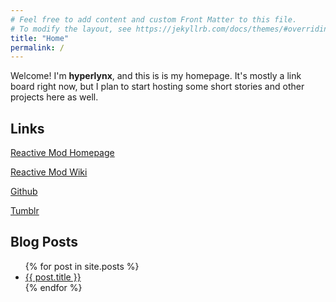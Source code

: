 ```yaml
---
# Feel free to add content and custom Front Matter to this file.
# To modify the layout, see https://jekyllrb.com/docs/themes/#overriding-theme-defaults
title: "Home"
permalink: /
---
```


Welcome! I'm **hyperlynx**, and this is is my homepage. It's mostly a link board right now, but I plan to start hosting some short stories and other projects here as well.

## Links

[Reactive Mod Homepage](https://www.curseforge.com/minecraft/mc-mods/reactive)

[Reactive Mod Wiki](https://github.com/hjake123/reactive/wiki)

[Github](https://github.com/hjake123)

[Tumblr](https://hyper-lynx.tumblr.com/)

## Blog Posts
<ul>
  {% for post in site.posts %}
    <li>
      <a href="{{ post.url | relative_url }}">{{ post.title }}</a>
    </li>
  {% endfor %}
</ul>

<script src='https://storage.ko-fi.com/cdn/scripts/overlay-widget.js'></script>
<script>
  kofiWidgetOverlay.draw('devhyperlynx', {
    'type': 'floating-chat',
    'floating-chat.donateButton.text': 'Support me',
    'floating-chat.donateButton.background-color': '#794bc4',
    'floating-chat.donateButton.text-color': '#fff'
  });
</script>